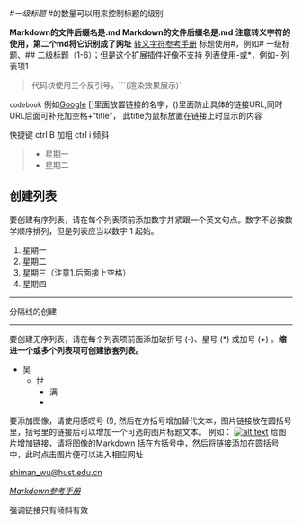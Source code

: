*#一级标题*
#的数量可以用来控制标题的级别


**Markdown的文件后缀名是\.md**
**Markdown的文件后缀名是.md**
**注意转义字符的使用，第二个md将它识别成了网址**
[转义字符参考手册](https://markdown.com.cn/basic-syntax/escaping-characters.html)
标题使用#，例如# 一级标题、## 二级标题（1-6）；但是这个扩展插件好像不支持
列表使用-或*，例如- 列表项1
> 代码块使用三个反引号，```(渲染效果展示)`

`codebook`
例如[Google](https://www.google.com  "Google网址")
[]里面放置链接的名字，()里面防止具体的链接URL,同时URL后面可补充加空格+“title”，
此title为鼠标放置在链接上时显示的内容

快捷键
ctrl B 加粗  ctrl i 倾斜
> - 星期一
> - 星期二

**创建列表**
--
要创建有序列表，请在每个列表项前添加数字并紧跟一个英文句点。数字不必按数学顺序排列，但是列表应当以数字 1 起始。
1. 星期一
2. 星期二
3. 星期三（注意1.后面接上空格）
4. 星期四
---
分隔线的创建

---
要创建无序列表，请在每个列表项前面添加破折号 (-)、星号 (*) 或加号 (+) 。**缩进一个或多个列表项可创建嵌套列表。**
- 吴
  - 世
    - 满
    - 
要添加图像，请使用感叹号 (!), 然后在方括号增加替代文本，图片链接放在圆括号里，括号里的链接后可以增加一个可选的图片标题文本。
例如：
[![alt text](1.jpg)](https://arxiv.org/pdf/1506.02640)
给图片增加链接，请将图像的Markdown 括在方括号中，然后将链接添加在圆括号中，此时点击图片便可以进入相应网址

<shiman_wu@hust.edu.cn>


*[Markdown参考手册](https://markdown.com.cn/basic-syntax/)*

强调链接只有倾斜有效


